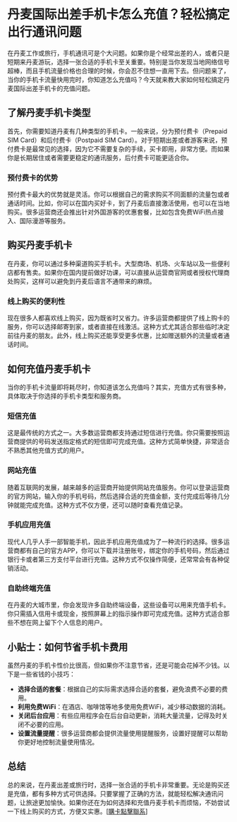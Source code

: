 # 丹麦国际出差手机卡怎么充值？轻松搞定出行通讯问题

在丹麦工作或旅行，手机通讯可是个大问题。如果你是个经常出差的人，或者只是短期来丹麦游玩，选择一张合适的手机卡至关重要。特别是当你发现当地网络信号超棒，而且手机流量价格也合理的时候，你会忍不住想一直用下去。但问题来了，当你的手机卡流量快用完时，你知道怎么充值吗？今天就来教大家如何轻松搞定丹麦国际出差手机卡的充值问题。

## 了解丹麦手机卡类型

首先，你需要知道丹麦有几种类型的手机卡。一般来说，分为预付费卡（Prepaid SIM Card）和后付费卡（Postpaid SIM Card）。对于短期出差或者游客来说，预付费卡是最常见的选择，因为它不需要复杂的手续，买卡即用，非常方便。而如果你是长期居住或者需要更稳定的通讯服务，后付费卡可能更适合你。

### 预付费卡的优势

预付费卡最大的优势就是灵活。你可以根据自己的需求购买不同面额的流量包或者通话时间。比如，你可以在国内买好卡，到了丹麦后直接激活使用，也可以在当地购买。很多运营商还会推出针对外国游客的优惠套餐，比如包含免费WiFi热点接入、国际漫游等服务。

## 购买丹麦手机卡

在丹麦，你可以通过多种渠道购买手机卡。大型商场、机场、火车站以及一些便利店都有售卖。如果你在国内提前做好功课，可以直接从运营商官网或者授权代理商处购买，这样可以避免到丹麦后语言不通带来的麻烦。

### 线上购买的便利性

现在很多人都喜欢线上购买，因为既省时又省力。许多运营商都提供了线上购卡的服务，你可以选择邮寄到家，或者直接在线激活。这种方式尤其适合那些临时决定前往丹麦的朋友。此外，线上购买还能享受更多优惠，比如赠送额外的流量或者通话时间。

## 如何充值丹麦手机卡

当你的手机卡流量即将耗尽时，你知道该怎么充值吗？其实，充值方式有很多种，具体取决于你选择的手机卡类型和服务商。

### 短信充值

这是最传统的方式之一。大多数运营商都支持通过短信进行充值。你只需要按照运营商提供的号码发送指定格式的短信即可完成充值。这种方式简单快捷，非常适合不熟悉其他充值方式的用户。

### 网站充值

随着互联网的发展，越来越多的运营商开始提供网站充值服务。你可以登录运营商的官方网站，输入你的手机号码，然后选择合适的充值金额，支付完成后等待几分钟就能完成充值。这种方式不仅方便，还可以随时查看充值记录。

### 手机应用充值

现代人几乎人手一部智能手机，因此手机应用充值成为了一种流行的选择。很多运营商都有自己的官方APP，你可以下载并注册账号，绑定你的手机号码，然后通过银行卡或者第三方支付平台进行充值。这种方式不仅操作简便，还常常会有各种促销活动。

### 自助终端充值

在丹麦的大城市里，你会发现许多自助终端设备，这些设备可以用来充值手机卡。你只需插入信用卡或现金，按照屏幕上的指示操作即可完成充值。这种方式适合那些不想在网上留下个人信息的用户。

## 小贴士：如何节省手机卡费用

虽然丹麦的手机卡性价比很高，但如果你不注意节省，还是可能会花掉不少钱。以下是一些省钱的小技巧：

- **选择合适的套餐**：根据自己的实际需求选择合适的套餐，避免浪费不必要的费用。
- **利用免费WiFi**：在酒店、咖啡馆等地多使用免费WiFi，减少移动数据的消耗。
- **关闭后台应用**：有些应用程序会在后台自动更新，消耗大量流量，记得及时关闭不必要的应用。
- **设置流量提醒**：很多运营商都会提供流量使用提醒服务，设置好提醒可以帮助你更好地控制流量使用情况。

## 总结

总的来说，在丹麦出差或旅行时，选择一张合适的手机卡非常重要。无论是购买还是充值，都有多种方式可供选择。只要掌握了正确的方法，就能轻松解决通讯问题，让旅途更加愉快。如果你还在为如何选择和充值丹麦手机卡而烦恼，不妨尝试一下线上购买的方式，方便又实惠。[[購卡點擊聯系](https://t.me/s/esim1088)]